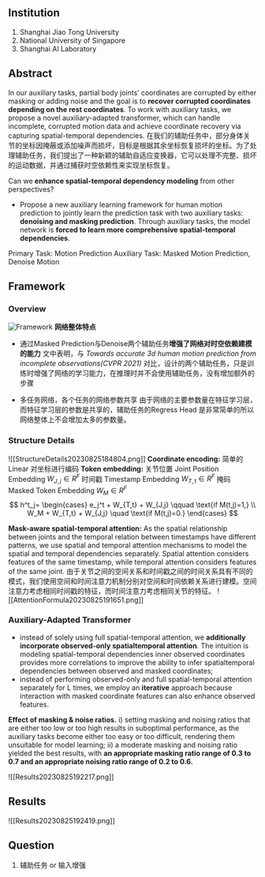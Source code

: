 ## Institution
1. Shanghai Jiao Tong University
2. National University of Singapore
3. Shanghai AI Laboratory
## Abstract
In our auxiliary tasks, partial body joints’ coordinates are corrupted by either masking or adding noise and the goal is to **recover corrupted coordinates depending on the rest coordinates**. To work with auxiliary tasks, we propose a novel auxiliary-adapted transformer, which can handle incomplete, corrupted motion data and achieve coordinate recovery via capturing spatial-temporal dependencies.
在我们的辅助任务中，部分身体关节的坐标因掩蔽或添加噪声而损坏，目标是根据其余坐标恢复损坏的坐标。为了处理辅助任务，我们提出了一种新颖的辅助自适应变换器，它可以处理不完整、损坏的运动数据，并通过捕获时空依赖性来实现坐标恢复。

Can we **enhance spatial-temporal dependency modeling** from other perspectives?
+ Propose a new auxiliary learning framework for human motion prediction to jointly learn the prediction task with two auxiliary tasks: **denoising and masking prediction**. Through auxiliary tasks, the model network is **forced to learn more comprehensive spatial-temporal dependencies**.

Primary Task: Motion Prediction
Auxiliary Task: Masked Motion Prediction, Denoise Motion

## Framework
### Overview
![Framework](github.com/Visual-Pose-Lab/awesome-pose-estimation/new/main/papers/attachment/FrameWork20230824221334.png)
**网络整体特点**
+ 通过Masked Prediction与Denoise两个辅助任务**增强了网络对时空依赖建模的能力**
	文中表明，与 *Towards accurate 3d human motion prediction from incomplete observations(CVPR 2021)* 对比，设计的两个辅助任务，只是训练时增强了网络的学习能力，在推理时并不会使用辅助任务，没有增加额外的步骤

+ 多任务网络，各个任务的网络参数共享
	由于网络的主要参数量在特征学习层，而特征学习层的参数是共享的，辅助任务的Regress Head 是非常简单的所以网络整体上不会增加太多的参数量。

### Structure Details
![[StructureDetails20230825184804.png]]
**Coordinate encoding:** 简单的Linear 对坐标进行编码
**Token embedding:** 
关节位置    Joint Position Embedding  $W_{J,j} \in R^{F}$ 
时间戳      Timestamp Embedding     $W_{T,t} \in R^F$
掩码        Masked Token Embedding $W_M \in R^F$
$$
h^t_j=
\begin{cases}
e_j^t + W_{T,t} + W_{J,j} \qquad \text{if M(t,j)=1,}   \\
W_M + W_{T,t} + W_{J,j}  \quad \text{if M(t,j)=0.}
\end{cases}
$$

**Mask-aware spatial-temporal attention:**
As the spatial relationship between joints and the temporal relation between timestamps have different patterns, we use spatial and temporal attention mechanisms to model the spatial and temporal dependencies separately.
Spatial attention considers features of the same timestamp, while temporal attention considers features of the same joint.
由于关节之间的空间关系和时间戳之间的时间关系具有不同的模式，我们使用空间和时间注意力机制分别对空间和时间依赖关系进行建模。空间注意力考虑相同时间戳的特征，而时间注意力考虑相同关节的特征。
![[AttentionFormula20230825191651.png]]

### Auxiliary-Adapted Transformer
+ instead of solely using full spatial-temporal attention, we **additionally incorporate observed-only spatialtemporal attention**. The intuition is modeling spatial-temporal dependencies inner observed coordinates provides more correlations to improve the ability to infer spatialtemporal dependencies between observed and masked coordinates; 
+ instead of performing observed-only and full spatial-temporal attention separately for L times, we employ an **iterative** approach because interaction with masked coordinate features can also enhance observed features.

**Effect of masking & noise ratios.** 
i) setting masking and noising ratios that are either too low or too high results in suboptimal performance, as the auxiliary tasks become either too easy or too difficult, rendering them unsuitable for model learning; 
ii) a moderate masking and noising ratio yielded the best results, with **an appropriate masking ratio range of 0.3 to 0.7 and an appropriate noising ratio range of 0.2 to 0.6.**

![[Results20230825192217.png]]
## Results
![[Results20230825192419.png]]

## Question
1. 辅助任务 or 输入增强

